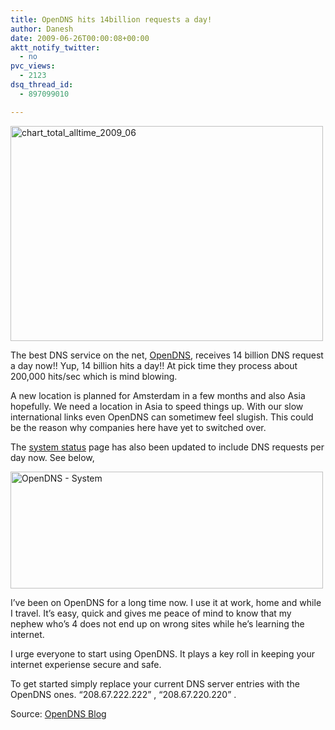 ```yaml
---
title: OpenDNS hits 14billion requests a day!
author: Danesh
date: 2009-06-26T00:00:08+00:00
aktt_notify_twitter:
  - no
pvc_views:
  - 2123
dsq_thread_id:
  - 897099010

---
```

[<img loading="lazy" class="alignnone size-medium wp-image-1552" title="chart_total_alltime_2009_06" src="/wp-content/uploads/2009/06/chart_total_alltime_2009_06-500x344.gif" alt="chart_total_alltime_2009_06" width="500" height="344" srcset="/wp-content/uploads/2009/06/chart_total_alltime_2009_06-500x344.gif 500w, /wp-content/uploads/2009/06/chart_total_alltime_2009_06.gif 560w" sizes="(max-width: 500px) 100vw, 500px" />][1]

The best DNS service on the net, [OpenDNS][2], receives 14 billion DNS request a day now!! Yup, 14 billion hits a day!! At pick time they process about 200,000 hits/sec which is mind blowing.

A new location is planned for Amsterdam in a few months and also Asia hopefully. We need a location in Asia to speed things up. With our slow international links even OpenDNS can sometimew feel slugish. This could be the reason why companies here have yet to switched over.

The [system status][3] page has also been updated to include DNS requests per day now. See below,

[<img loading="lazy" class="alignnone size-medium wp-image-1553" title="OpenDNS - System" src="/wp-content/uploads/2009/06/OpenDNS-System-500x187.png" alt="OpenDNS - System" width="500" height="187" srcset="/wp-content/uploads/2009/06/OpenDNS-System-500x187.png 500w, /wp-content/uploads/2009/06/OpenDNS-System.png 742w" sizes="(max-width: 500px) 100vw, 500px" />][4]

I&#8217;ve been on OpenDNS for a long time now. I use it at work, home and while I travel. It&#8217;s easy, quick and gives me peace of mind to know that my nephew who&#8217;s 4 does not end up on wrong sites while he&#8217;s learning the internet.

I urge everyone to start using OpenDNS. It plays a key roll in keeping your internet experiense secure and safe.

To get started simply replace your current DNS server entries with the OpenDNS ones. &#8220;208.67.222.222&#8221; , &#8220;208.67.220.220&#8221; .

Source: [OpenDNS Blog][5]

 [1]: /wp-content/uploads/2009/06/chart_total_alltime_2009_06.gif
 [2]: http://opendns.com/
 [3]: http://system.opendns.com/
 [4]: /wp-content/uploads/2009/06/OpenDNS-System.png
 [5]: http://blog.opendns.com/